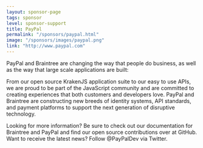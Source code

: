 ```yaml
---
layout: sponsor-page
tags: sponsor
level: sponsor-support
title: PayPal
permalink: "/sponsors/paypal.html"
image: "/sponsors/images/paypal.png"
link: "http://www.paypal.com"
---
```


PayPal and Braintree are changing the way that people do business, as well as the way that large scale applications are built:

From our open source KrakenJS application suite to our easy to use APIs, we are proud to be part of the JavaScript community and are committed to creating experiences that both customers and developers love. PayPal and Braintree are constructing new breeds of identity systems, API standards, and payment platforms to support the next generation of disruptive technology.

Looking for more information? Be sure to check out our documentation for Braintree and PayPal and find our open source contributions over at GitHub. Want to receive the latest news? Follow @PayPalDev via Twitter.
